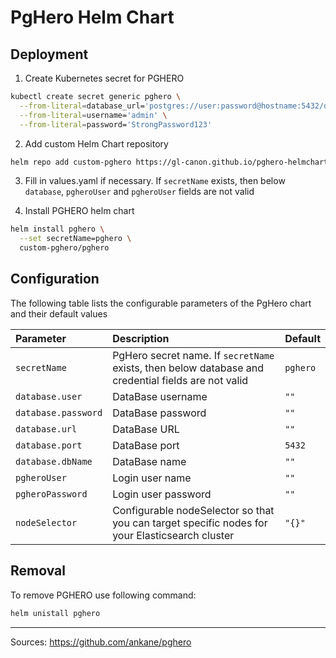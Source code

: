 # PgHero Helm Chart
## Deployment

1. Create Kubernetes secret for PGHERO

```bash
kubectl create secret generic pghero \
  --from-literal=database_url='postgres://user:password@hostname:5432/dbname' \
  --from-literal=username='admin' \
  --from-literal=password='StrongPassword123'
```

2. Add custom Helm Chart repository

```bash
helm repo add custom-pghero https://gl-canon.github.io/pghero-helmchart && helm repo update 
```

3. Fill in values.yaml if necessary. If `secretName` exists, then below `database`, `pgheroUser` and `pgheroUser` fields are not valid

4. Install PGHERO helm chart

```bash
helm install pghero \
  --set secretName=pghero \
  custom-pghero/pghero 
```
## Configuration

The following table lists the configurable parameters of the PgHero chart and their default values

| Parameter | Description | Default |
|:---|:---|:---|
| `secretName` | PgHero secret name. If `secretName` exists, then below database and credential fields are not valid | `pghero` |
| `database.user` | DataBase username | `""` |
| `database.password` | DataBase password | `""` |
| `database.url` | DataBase URL | `""` |
| `database.port` | DataBase port | `5432` |
| `database.dbName` | DataBase name | `""` |
| `pgheroUser` | Login user name | `""` |
| `pgheroPassword` | Login user password | `""` |
| `nodeSelector` | Configurable nodeSelector so that you can target specific nodes for your Elasticsearch cluster | `"{}"` |

## Removal

To remove PGHERO use following command: 

```bash
helm unistall pghero
```

---
Sources: https://github.com/ankane/pghero
